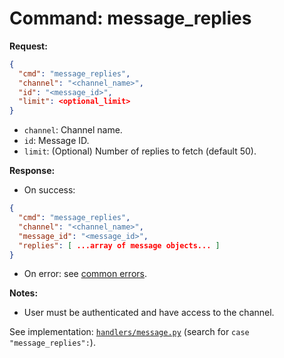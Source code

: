 # Command: message_replies

**Request:**
```json
{
  "cmd": "message_replies",
  "channel": "<channel_name>",
  "id": "<message_id>",
  "limit": <optional_limit>
}
```

- `channel`: Channel name.
- `id`: Message ID.
- `limit`: (Optional) Number of replies to fetch (default 50).

**Response:**
- On success:
```json
{
  "cmd": "message_replies",
  "channel": "<channel_name>",
  "message_id": "<message_id>",
  "replies": [ ...array of message objects... ]
}
```
- On error: see [common errors](errors.md).

**Notes:**
- User must be authenticated and have access to the channel.

See implementation: [`handlers/message.py`](../handlers/message.py) (search for `case "message_replies":`).
